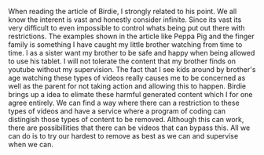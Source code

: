 When reading the article of Birdie, I strongly related to his point. We all know the interent is vast and honestly consider infinite. Since its vast its very
difficult to even impossible to control whats being put out there with restrictions. The examples shown in the article like Peppa Pig and the finger family is 
something I have caught my little brother watching from time to time. I as a sister want my brother to be safe and happy when being allowed to use his tablet. I will 
not tolerate the content that my brother finds on youtube without my supervision. The fact that I see kids around by brother's age watching these types of videos
really causes me to be concerned as well as the parent for not taking action and allowing this to happen. Birdie brings up a idea to elimate these harmful generated
content which I for one agree entirely. We can find a way where there can a restriction to these types of videos and have a service where a program of coding can 
distingish those types of content to be removed. Although this can work, there are possibillities that there can be videos that can bypass this. All we can do is to try
our hardest to remove as best as we can and supervise when we can.
